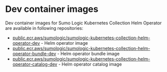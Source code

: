 # Dev container images

Dev container images for Sumo Logic Kubernetes Collection Helm Operator are available in following repositories:

- [public.ecr.aws/sumologic/sumologic-kubernetes-collection-helm-operator-dev][operator] - Helm operator image
- [public.ecr.aws/sumologic/sumologic-kubernetes-collection-helm-operator-bundle-dev][bundle] - Helm operator bundle image
- [public.ecr.aws/sumologic/sumologic-kubernetes-collection-helm-operator-catalog-dev][catalog] - Helm operator catalog image

[operator]: https://gallery.ecr.aws/sumologic/sumologic-kubernetes-collection-helm-operator-dev
[bundle]: https://gallery.ecr.aws/sumologic/sumologic-kubernetes-collection-helm-operator-bundle-dev
[catalog]: https://gallery.ecr.aws/sumologic/sumologic-kubernetes-collection-helm-operator-catalog-dev
